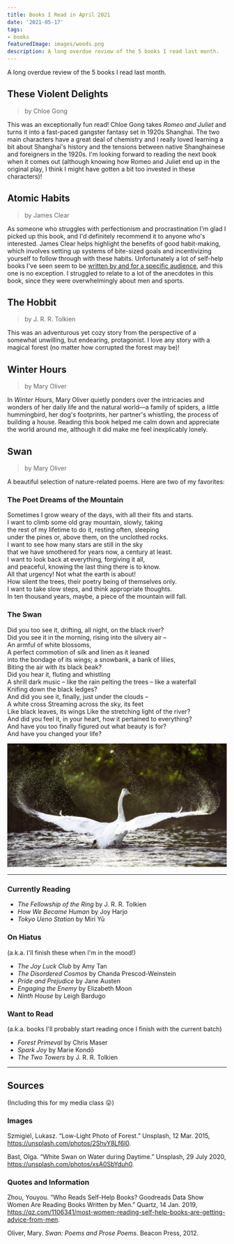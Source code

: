 ```yaml
---
title: Books I Read in April 2021
date: '2021-05-17'
tags: 
- books
featuredImage: images/woods.png
description: A long overdue review of the 5 books I read last month.
---
```


A long overdue review of the 5 books I read last month.

## These Violent Delights
> by Chloe Gong

This was an exceptionally fun read! Chloe Gong takes *Romeo and Juliet* and turns it into a fast-paced gangster fantasy set in 1920s Shanghai. The two main characters have a great deal of chemistry and I really loved learning a bit about Shanghai's history and the tensions between native Shanghainese and foreigners in the 1920s. I'm looking forward to reading the next book when it comes out (although knowing how Romeo and Juliet end up in the original play, I think I might have gotten a bit too invested in these characters)!

## Atomic Habits
> by James Clear

As someone who struggles with perfectionism and procrastination I'm glad I picked up this book, and I'd definitely recommend it to anyone who's interested. James Clear helps highlight the benefits of good habit-making, which involves setting up systems of bite-sized goals and incentivizing yourself to follow through with these habits. Unfortunately a lot of self-help books I've seen seem to be [written by and for a specific audience](https://qz.com/1106341/most-women-reading-self-help-books-are-getting-advice-from-men/), and this one is no exception. I struggled to relate to a lot of the anecdotes in this book, since they were overwhelmingly about men and sports.

## The Hobbit
> by J. R. R. Tolkien

This was an adventurous yet cozy story from the perspective of a somewhat unwilling, but endearing, protagonist. I love any story with a magical forest (no matter how corrupted the forest may be)!

## Winter Hours
> by Mary Oliver

In *Winter Hours*, Mary Oliver quietly ponders over the intricacies and wonders of her daily life and the natural world—a family of spiders, a little hummingbird, her dog's footprints, her partner's whistling, the process of building a house. Reading this book helped me calm down and appreciate the world around me, although it did make me feel inexplicably lonely.

## Swan
> by Mary Oliver

A beautiful selection of nature-related poems. Here are two of my favorites:

### The Poet Dreams of the Mountain

Sometimes I grow weary of the days, with all their fits and starts. \
I want to climb some old gray mountain, slowly, taking \
the rest of my lifetime to do it, resting often, sleeping \
under the pines or, above them, on the unclothed rocks. \
I want to see how many stars are still in the sky \
that we have smothered for years now, a century at least. \
I want to look back at everything, forgiving it all, \
and peaceful, knowing the last thing there is to know. \
All that urgency! Not what the earth is about! \
How silent the trees, their poetry being of themselves only. \
I want to take slow steps, and think appropriate thoughts. \
In ten thousand years, maybe, a piece of the mountain will fall.

### The Swan

Did you too see it, drifting, all night, on the black river? \
Did you see it in the morning, rising into the silvery air – \
An armful of white blossoms, \
A perfect commotion of silk and linen as it leaned \
into the bondage of its wings; a snowbank, a bank of lilies, \
Biting the air with its black beak? \
Did you hear it, fluting and whistling \
A shrill dark music – like the rain pelting the trees – like a waterfall \
Knifing down the black ledges? \
And did you see it, finally, just under the clouds – \
A white cross Streaming across the sky, its feet \
Like black leaves, its wings Like the stretching light of the river? \
And did you feel it, in your heart, how it pertained to everything? \
And have you too finally figured out what beauty is for? \
And have you changed your life? 

![Swan](swan.png)


---

### Currently Reading
- *The Fellowship of the Ring* by J. R. R. Tolkien
- *How We Became Human* by Joy Harjo
- *Tokyo Ueno Station* by Miri Yū

### On Hiatus
(a.k.a. I'll finish these when I'm in the mood!)
- *The Joy Luck Club* by Amy Tan
- *The Disordered Cosmos* by Chanda Prescod-Weinstein
- *Pride and Prejudice* by Jane Austen
- *Engaging the Enemy* by Elizabeth Moon
- *Ninth House* by Leigh Bardugo

### Want to Read
(a.k.a. books I'll probably start reading once I finish with the current batch)
- *Forest Primeval* by Chris Maser
- *Spark Joy* by Marie Kondō
- *The Two Towers* by J. R. R. Tolkien

---

## Sources

(Including this for my media class 😛)

### Images

Szmigiel, Lukasz. “Low-Light Photo of Forest.” Unsplash, 12 Mar. 2015, https://unsplash.com/photos/2ShvY8Lf6l0.

Bast, Olga. “White Swan on Water during Daytime.” Unsplash, 29 July 2020, https://unsplash.com/photos/xsA0SbYduh0.


### Quotes and Information

Zhou, Youyou. “Who Reads Self-Help Books? Goodreads Data Show Women Are Reading Books Written by Men.” Quartz, 14 Jan. 2019, https://qz.com/1106341/most-women-reading-self-help-books-are-getting-advice-from-men.

Oliver, Mary. *Swan: Poems and Prose Poems.* Beacon Press, 2012.
